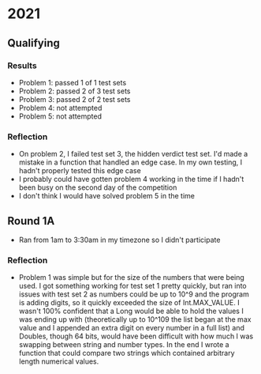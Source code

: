 # 2021
## Qualifying
### Results
- Problem 1: passed 1 of 1 test sets
- Problem 2: passed 2 of 3 test sets
- Problem 3: passed 2 of 2 test sets
- Problem 4: not attempted
- Problem 5: not attempted

### Reflection
- On problem 2, I failed test set 3, the hidden verdict test set. I'd made a mistake in a function that handled an edge case. In my own testing, I hadn't properly tested this edge case
- I probably could have gotten problem 4 working in the time if I hadn't been busy on the second day of the competition
- I don't think I would have solved problem 5 in the time

## Round 1A
- Ran from 1am to 3:30am in my timezone so I didn't participate

### Reflection
- Problem 1 was simple but for the size of the numbers that were being used. I got something working for test set 1 pretty quickly, but ran into issues with test set 2 as numbers could be up to 10^9 and the program is adding digits, so it quickly exceeded the size of Int.MAX_VALUE. I wasn't 100% confident that a Long would be able to hold the values I was ending up with (theoretically up to 10^109 the list began at the max value and I appended an extra digit on every number in a full list) and Doubles, though 64 bits, would have been difficult with how much I was swapping between string and number types. In the end I wrote a function that could compare two strings which contained arbitrary length numerical values.
 
